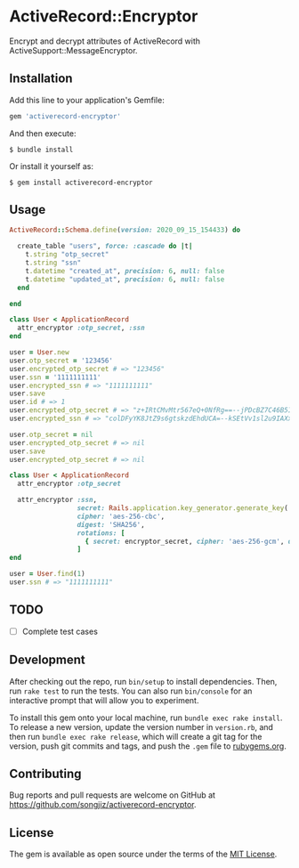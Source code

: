 # ActiveRecord::Encryptor

Encrypt and decrypt attributes of ActiveRecord with ActiveSupport::MessageEncryptor.

## Installation

Add this line to your application's Gemfile:

```ruby
gem 'activerecord-encryptor'
```

And then execute:

    $ bundle install

Or install it yourself as:

    $ gem install activerecord-encryptor

## Usage

```ruby
ActiveRecord::Schema.define(version: 2020_09_15_154433) do

  create_table "users", force: :cascade do |t|
    t.string "otp_secret"
    t.string "ssn"
    t.datetime "created_at", precision: 6, null: false
    t.datetime "updated_at", precision: 6, null: false
  end

end
```

```ruby
class User < ApplicationRecord
  attr_encryptor :otp_secret, :ssn
end
```

```ruby
user = User.new
user.otp_secret = '123456'
user.encrypted_otp_secret # => "123456"
user.ssn = '1111111111'
user.encrypted_ssn # => "1111111111"
user.save
user.id # => 1
user.encrypted_otp_secret # => "z+IRtCMvMtr567eQ+0NfRg==--jPDcBZ7C46B5I83U--ZXz8LcM/g2ZTyyI2aBj1Qw=="
user.encrypted_ssn # => "colDFyYK8JtZ9s6gtskzdEhdUCA=--kSEtVv1sl2u9IAXx--djE1hGAgSSRQbXcUpOUN3g=="

user.otp_secret = nil
user.encrypted_otp_secret # => nil
user.save
user.encrypted_otp_secret # => nil
```

```ruby
class User < ApplicationRecord
  attr_encryptor :otp_secret

  attr_encryptor :ssn,
                 secret: Rails.application.key_generator.generate_key('user/ssn', ActiveSupport::MessageEncryptor.key_len),
                 cipher: 'aes-256-cbc',
                 digest: 'SHA256',
                 rotations: [
                   { secret: encryptor_secret, cipher: 'aes-256-gcm', digest: 'SHA1' }
                 ]
end

user = User.find(1)
user.ssn # => "1111111111"
```

## TODO

- [ ] Complete test cases

## Development

After checking out the repo, run `bin/setup` to install dependencies. Then, run `rake test` to run the tests. You can also run `bin/console` for an interactive prompt that will allow you to experiment.

To install this gem onto your local machine, run `bundle exec rake install`. To release a new version, update the version number in `version.rb`, and then run `bundle exec rake release`, which will create a git tag for the version, push git commits and tags, and push the `.gem` file to [rubygems.org](https://rubygems.org).

## Contributing

Bug reports and pull requests are welcome on GitHub at https://github.com/songjiz/activerecord-encryptor.


## License

The gem is available as open source under the terms of the [MIT License](https://opensource.org/licenses/MIT).
